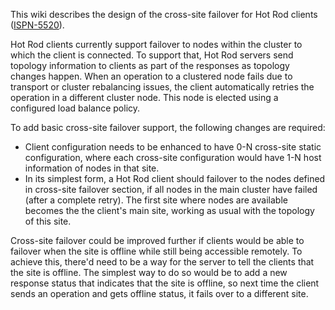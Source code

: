 This wiki describes the design of the cross-site failover for Hot Rod clients ([ISPN-5520](https://issues.jboss.org/browse/ISPN-5520)).

Hot Rod clients currently support failover to nodes within the cluster to which the client is connected. To support that, Hot Rod servers send topology information to clients as part of the responses as topology changes happen. When an operation to a clustered node fails due to transport or cluster rebalancing issues, the client automatically retries the operation in a different cluster node. This node is elected using a configured load balance policy.

To add basic cross-site failover support, the following changes are required:

* Client configuration needs to be enhanced to have 0-N cross-site static configuration, where each cross-site configuration would have 1-N host information of nodes in that site.
* In its simplest form, a Hot Rod client should failover to the nodes defined in cross-site failover section, if all nodes in the main cluster have failed (after a complete retry). The first site where nodes are available becomes the the client's main site, working as usual with the topology of this site.

Cross-site failover could be improved further if clients would be able to failover when the site is offline while still being accessible remotely. To achieve this, there'd need to be a way for the server to tell the clients that the site is offline. The simplest way to do so would be to add a new response status that indicates that the site is offline, so next time the client sends an operation and gets offline status, it fails over to a different site.